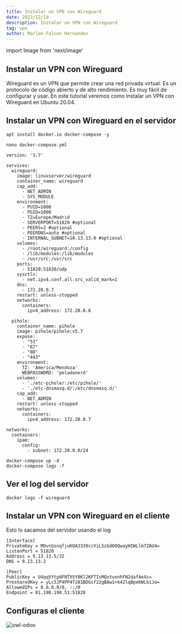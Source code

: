 ```yaml
---
title: Instalar un VPN con Wireguard
date: 2022/12/19
description: Instalar un VPN con Wireguard
tag: vpn
author: Marlon Falcon Hernandez
---
```

import Image from 'next/image'

## Instalar un VPN con Wireguard
Wireguard es un VPN que permite crear una red privada virtual. Es un protocolo de código abierto y de alto rendimiento. Es muy fácil de configurar y usar. En este tutorial veremos como instalar un VPN con Wireguard en Ubuntu 20.04.

## Instalar un VPN con Wireguard en el servidor
```
apt install docker.io docker-compose -y
```

```
nano docker-compose.yml
```

```
version: '3.7'

services:
  wireguard:
    image: linuxserver/wireguard
    container_name: wireguard
    cap_add:
      - NET_ADMIN
      - SYS_MODULE
    environment:
      - PUID=1000
      - PGID=1000
      - TZ=Europe/Madrid
      - SERVERPORT=51820 #optional
      - PEERS=2 #optional
      - PEERDNS=auto #optional
      - INTERNAL_SUBNET=10.13.13.0 #optional
    volumes:
      - /root/wireguard:/config
      - /lib/modules:/lib/modules
      - /usr/src:/usr/src
    ports:
      - 51820:51820/udp
    sysctls:
      - net.ipv4.conf.all.src_valid_mark=1
    dns:
      - 172.20.0.7
    restart: unless-stopped
    networks:
      containers:
        ipv4_address: 172.20.0.6

  pihole:
    container_name: pihole
    image: pihole/pihole:v5.7
    expose:
      - "53"
      - "67"
      - "80"
      - "443"
    environment:
      TZ: 'America/Mendoza'
      WEBPASSWORD: 'peladonerd'
    volumes:
      - './etc-pihole/:/etc/pihole/'
      - './etc-dnsmasq.d/:/etc/dnsmasq.d/'
    cap_add:
      - NET_ADMIN
    restart: unless-stopped
    networks:
      containers:
        ipv4_address: 172.20.0.7

networks:
  containers:
    ipam:
      config:
        - subnet: 172.20.0.0/24
```


```
docker-compose up -d
docker-compose logs -f
```

## Ver el log del servidor
```
docker logs -f wireguard
```


## Instalar un VPN con Wireguard en el cliente
Esto lo sacamos del servidor usando el log
```
[Interface]
PrivateKey = MOvnGsnqfjuKOA3339ccViL5zGd00QwayHIWLlm7ZAU4=
ListenPort = 51820
Address = 9.13.13.5/32
DNS = 9.13.13.2

[Peer]
PublicKey = U4qqVYtpHFNTXVY0Kl2KFTIsMQxtuonhFN2dafAeXc=
PresharedKey = yLc3JP4PP4Tz01BDGsf22gBAw1+k42lqBpeKWLbiJo=
AllowedIPs = 0.0.0.0/0, ::/0
Endpoint = 81.198.198.51:51820
```

## Configuras el cliente
<Image
  src="/images/posts/wireguard.png"
  alt="owl-odoo"
  width={876}
  height={616}
  priority
  className="next-image"
/>



